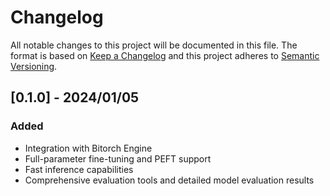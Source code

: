 # Changelog

All notable changes to this project will be documented in this file.
The format is based on [Keep a Changelog](http://keepachangelog.com/)
and this project adheres to [Semantic Versioning](http://semver.org/).


## [0.1.0] - 2024/01/05

### Added

- Integration with Bitorch Engine
- Full-parameter fine-tuning and PEFT support 
- Fast inference capabilities
- Comprehensive evaluation tools and detailed model evaluation results